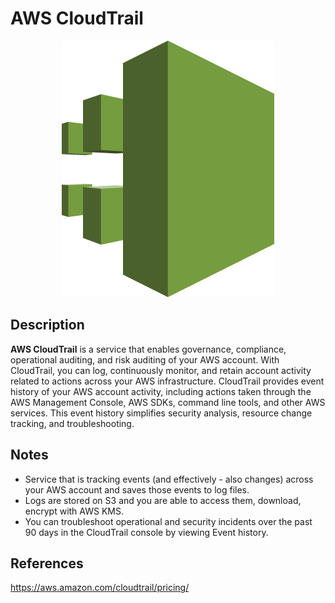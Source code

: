 # AWS CloudTrail

<p align="center">
  <img src="https://github.com/WhiteRookPL/aws-identity-access-management/raw/master/knowledge-base/assets/cloud-trail.png" />
</p>

## Description

**AWS CloudTrail** is a service that enables governance, compliance, operational auditing, and risk auditing of your AWS account. With CloudTrail, you can log, continuously monitor, and retain account activity related to actions across your AWS infrastructure. CloudTrail provides event history of your AWS account activity, including actions taken through the AWS Management Console, AWS SDKs, command line tools, and other AWS services. This event history simplifies security analysis, resource change tracking, and troubleshooting.

## Notes

- Service that is tracking events (and effectively - also changes) across your AWS account and saves those events to log files.
- Logs are stored on S3 and you are able to access them, download, encrypt with AWS KMS.
- You can troubleshoot operational and security incidents over the past 90 days in the CloudTrail console by viewing Event history.


## References

https://aws.amazon.com/cloudtrail/pricing/